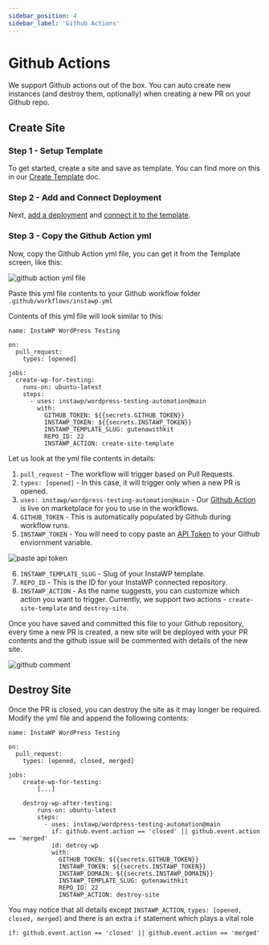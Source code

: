 ```yaml
---
sidebar_position: 4
sidebar_label: 'Github Actions'
---
```


# Github Actions

We support Github actions out of the box. You can auto create new instances (and destroy them, optionally) when creating a new PR on your Github repo. 

## Create Site

### Step 1 - Setup Template

To get started, create a site and save as template. You can find more on this in our [Create Template](/docs/templates/create) doc. 

### Step 2 - Add and Connect Deployment

Next, [add a deployment](/docs/deployments/add-deployment) and [connect it to the template](/docs/deployments/connect-to-template). 

### Step 3 - Copy the Github Action yml

Now, copy the Github Action yml file, you can get it from the Template screen, like this:

![github action yml file](https://ik.imagekit.io/instawp/instawp-templates-connect_2x_JSfUwhRsvi.png?ik-sdk-version=javascript-1.4.3&updatedAt=1655717595353)

Paste this yml file contents to your Github workflow folder `.github/workflows/instawp.yml`

Contents of this yml file will look similar to this:

```
name: InstaWP WordPress Testing

on:
  pull_request:
    types: [opened]

jobs:
  create-wp-for-testing:
    runs-on: ubuntu-latest
    steps:
      - uses: instawp/wordpress-testing-automation@main
        with:
          GITHUB_TOKEN: ${{secrets.GITHUB_TOKEN}}
          INSTAWP_TOKEN: ${{secrets.INSTAWP_TOKEN}}
          INSTAWP_TEMPLATE_SLUG: gutenawithkit
          REPO_ID: 22
          INSTAWP_ACTION: create-site-template
```


Let us look at the yml file contents in details:

1. `pull_request` - The workflow will trigger based on Pull Requests. 
2. `types: [opened]` - In this case, it will trigger only when a new PR is opened. 
3. `uses: instawp/wordpress-testing-automation@main` - Our [Github Action](https://github.com/marketplace/actions/instawp-wordpress-github-action) is live on marketplace for you to use in the workflows. 
4. `GITHUB_TOKEN` - This is automatically populated by Github during workflow runs. 
5. `INSTAWP_TOKEN` - You will need to copy paste an [API Token](/docs/account/api-tokens) to your Github enviornment variable. 

![paste api token](https://ik.imagekit.io/instawp/instawp-paste-token_2x_g1TGl2SO5c.png?ik-sdk-version=javascript-1.4.3&updatedAt=1655717604868)

6. `INSTAWP_TEMPLATE_SLUG` - Slug of your InstaWP template.
6. `REPO_ID` - This is the ID for your InstaWP connected repository.
7. `INSTAWP_ACTION` - As the name suggests, you can customize which action you want to trigger. Currently, we support two actions - `create-site-template` and `destroy-site`.

Once you have saved and committed this file to your Github repository, every time a new PR is created, a new site will be deployed with your PR contents and the github issue will be commented with details of the new site.

![github comment](https://ik.imagekit.io/instawp/instawp-pr_2x_aIUU81SHW.png?ik-sdk-version=javascript-1.4.3&updatedAt=1655717972348)

## Destroy Site

Once the PR is closed, you can destroy the site as it may longer be required. Modify the yml file and append the following contents:

```
name: InstaWP WordPress Testing

on:
  pull_request:
    types: [opened, closed, merged]

jobs:
	create-wp-for-testing:
		[...]

	destroy-wp-after-testing:
	    runs-on: ubuntu-latest
	    steps:
	      - uses: instawp/wordpress-testing-automation@main
	        if: github.event.action == 'closed' || github.event.action == 'merged'
	        id: detroy-wp
	        with:
	          GITHUB_TOKEN: ${{secrets.GITHUB_TOKEN}}
	          INSTAWP_TOKEN: ${{secrets.INSTAWP_TOKEN}}
	          INSTAWP_DOMAIN: ${{secrets.INSTAWP_DOMAIN}}
	          INSTAWP_TEMPLATE_SLUG: gutenawithkit
	          REPO_ID: 22
	          INSTAWP_ACTION: destroy-site
```

You may notice that all details except `INSTAWP_ACTION`, `types: [opened, closed, merged]` and there is an extra `if` statement which plays a vital role

```
if: github.event.action == 'closed' || github.event.action == 'merged'
```

